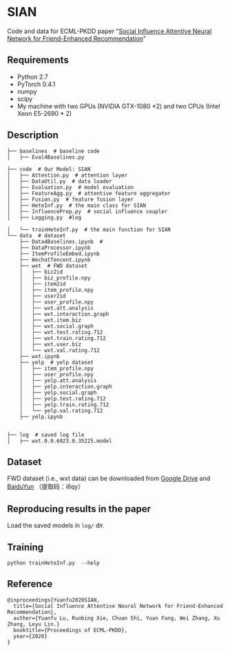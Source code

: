 # SIAN
Code and data for ECML-PKDD paper "[Social Influence Attentive Neural Network for Friend-Enhanced Recommendation](https://yuanfulu.github.io/publication/PKDD-SIAN.pdf)"

## Requirements

- Python 2.7
- PyTorch 0.4.1
- numpy
- scipy
- My machine with two GPUs (NVIDIA GTX-1080 *2) and two CPUs (Intel Xeon E5-2690 * 2)

## Description

```
├── baselines  # baseline code
│   ├── Eval4Baselines.py

├── code  # Our Model: SIAN
│   ├── Attention.py  # attention layer
│   ├── DataUtil.py  # data loader 
│   ├── Evaluation.py  # model evaluation
│   ├── FeatureAgg.py  # attentive feature aggregator 
│   ├── Fusion.py  # feature fusion layer 
│   ├── HeteInf.py  # the main class for SIAN
│   ├── InfluenceProp.py  # social influence coupler 
│   ├── Logging.py  #log

│   └── trainHeteInf.py  # the main function for SIAN
└── data  # dataset
    ├── Data4Baselines.ipynb  #
    ├── DataProcessor.ipynb
    ├── ItemProfileEmbed.ipynb
    ├── WechatTencent.ipynb
    ├── wxt  # FWD dataset 
    │   ├── biz2id
    │   ├── biz_profile.npy
    │   ├── item2id
    │   ├── item_profile.npy
    │   ├── user2id
    │   ├── user_profile.npy
    │   ├── wxt.att.analysis
    │   ├── wxt.interaction.graph
    │   ├── wxt.item.biz
    │   ├── wxt.social.graph
    │   ├── wxt.test.rating.712
    │   ├── wxt.train.rating.712
    │   ├── wxt.user.biz
    │   └── wxt.val.rating.712
    ├── wxt.ipynb
    ├── yelp  # yelp dataset
    │   ├── item_profile.npy
    │   ├── user_profile.npy
    │   ├── yelp.att.analysis
    │   ├── yelp.interaction.graph
    │   ├── yelp.social.graph
    │   ├── yelp.test.rating.712
    │   ├── yelp.train.rating.712
    │   └── yelp.val.rating.712
    ├── yelp.ipynb


├── log  # saved log file
│   ├── wxt.0.0.6023.0.35225.model
```



## Dataset 

FWD dataset (i.e., wxt data) can be downloaded from [Google Drive](https://drive.google.com/drive/folders/10R8_ESb4fYW0WLPIBVn3g8si3mNIeqY1?usp=sharing) and [BaiduYun](https://pan.baidu.com/s/1zNagRTvdOwsONAFBtM8IFg) （提取码：i6qy）



## Reproducing results in the paper

Load the saved models in `log/` dir.



## Training

```
python trainHeteInf.py  --help
```



## Reference

```
@inproceedings{Yuanfu2020SIAN,
  title={Social Influence Attentive Neural Network for Friend-Enhanced Recommendation},
  author={Yuanfu Lu, Ruobing Xie, Chuan Shi, Yuan Fang, Wei Zhang, Xu Zhang, Leyu Lin.}
  booktitle={Proceedings of ECML-PKDD},
  year={2020}
}
```
